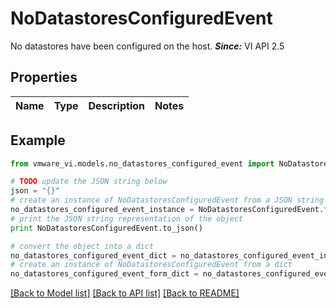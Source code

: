 # NoDatastoresConfiguredEvent

No datastores have been configured on the host.  ***Since:*** VI API 2.5 

## Properties
Name | Type | Description | Notes
------------ | ------------- | ------------- | -------------

## Example

```python
from vmware_vi.models.no_datastores_configured_event import NoDatastoresConfiguredEvent

# TODO update the JSON string below
json = "{}"
# create an instance of NoDatastoresConfiguredEvent from a JSON string
no_datastores_configured_event_instance = NoDatastoresConfiguredEvent.from_json(json)
# print the JSON string representation of the object
print NoDatastoresConfiguredEvent.to_json()

# convert the object into a dict
no_datastores_configured_event_dict = no_datastores_configured_event_instance.to_dict()
# create an instance of NoDatastoresConfiguredEvent from a dict
no_datastores_configured_event_form_dict = no_datastores_configured_event.from_dict(no_datastores_configured_event_dict)
```
[[Back to Model list]](../README.md#documentation-for-models) [[Back to API list]](../README.md#documentation-for-api-endpoints) [[Back to README]](../README.md)


